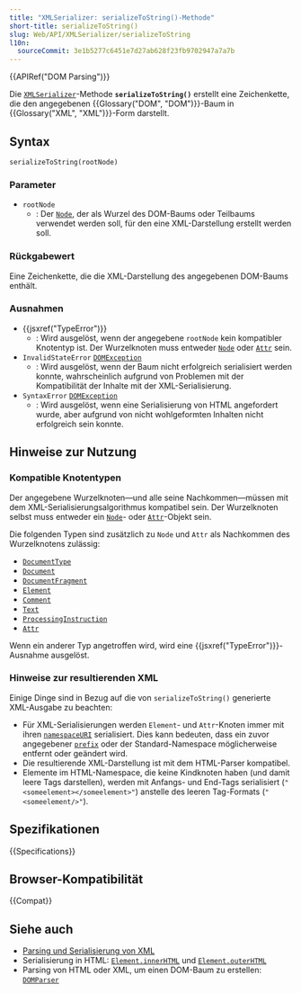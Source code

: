 ```yaml
---
title: "XMLSerializer: serializeToString()-Methode"
short-title: serializeToString()
slug: Web/API/XMLSerializer/serializeToString
l10n:
  sourceCommit: 3e1b5277c6451e7d27ab628f23fb9702947a7a7b
---
```


{{APIRef("DOM Parsing")}}

Die [`XMLSerializer`](/de/docs/Web/API/XMLSerializer)-Methode **`serializeToString()`** erstellt eine Zeichenkette, die den angegebenen {{Glossary("DOM", "DOM")}}-Baum in {{Glossary("XML", "XML")}}-Form darstellt.

## Syntax

```js-nolint
serializeToString(rootNode)
```

### Parameter

- `rootNode`
  - : Der [`Node`](/de/docs/Web/API/Node), der als Wurzel des DOM-Baums oder Teilbaums verwendet werden soll, für den eine XML-Darstellung erstellt werden soll.

### Rückgabewert

Eine Zeichenkette, die die XML-Darstellung des angegebenen DOM-Baums enthält.

### Ausnahmen

- {{jsxref("TypeError")}}
  - : Wird ausgelöst, wenn der angegebene `rootNode` kein kompatibler Knotentyp ist. Der Wurzelknoten muss entweder [`Node`](/de/docs/Web/API/Node) oder [`Attr`](/de/docs/Web/API/Attr) sein.
- `InvalidStateError` [`DOMException`](/de/docs/Web/API/DOMException)
  - : Wird ausgelöst, wenn der Baum nicht erfolgreich serialisiert werden konnte, wahrscheinlich aufgrund von Problemen mit der Kompatibilität der Inhalte mit der XML-Serialisierung.
- `SyntaxError` [`DOMException`](/de/docs/Web/API/DOMException)
  - : Wird ausgelöst, wenn eine Serialisierung von HTML angefordert wurde, aber aufgrund von nicht wohlgeformten Inhalten nicht erfolgreich sein konnte.

## Hinweise zur Nutzung

### Kompatible Knotentypen

Der angegebene Wurzelknoten—und alle seine Nachkommen—müssen mit dem XML-Serialisierungsalgorithmus kompatibel sein. Der Wurzelknoten selbst muss entweder ein [`Node`](/de/docs/Web/API/Node)- oder [`Attr`](/de/docs/Web/API/Attr)-Objekt sein.

Die folgenden Typen sind zusätzlich zu `Node` und `Attr` als Nachkommen des Wurzelknotens zulässig:

- [`DocumentType`](/de/docs/Web/API/DocumentType)
- [`Document`](/de/docs/Web/API/Document)
- [`DocumentFragment`](/de/docs/Web/API/DocumentFragment)
- [`Element`](/de/docs/Web/API/Element)
- [`Comment`](/de/docs/Web/API/Comment)
- [`Text`](/de/docs/Web/API/Text)
- [`ProcessingInstruction`](/de/docs/Web/API/ProcessingInstruction)
- [`Attr`](/de/docs/Web/API/Attr)

Wenn ein anderer Typ angetroffen wird, wird eine {{jsxref("TypeError")}}-Ausnahme ausgelöst.

### Hinweise zur resultierenden XML

Einige Dinge sind in Bezug auf die von `serializeToString()` generierte XML-Ausgabe zu beachten:

- Für XML-Serialisierungen werden `Element`- und `Attr`-Knoten immer mit ihren [`namespaceURI`](/de/docs/Web/API/Element/namespaceURI) serialisiert. Dies kann bedeuten, dass ein zuvor angegebener [`prefix`](/de/docs/Web/API/Element/prefix) oder der Standard-Namespace möglicherweise entfernt oder geändert wird.
- Die resultierende XML-Darstellung ist mit dem HTML-Parser kompatibel.
- Elemente im HTML-Namespace, die keine Kindknoten haben (und damit leere Tags darstellen), werden mit Anfangs- und End-Tags serialisiert (`"<someelement></someelement>"`) anstelle des leeren Tag-Formats (`"<someelement/>"`).

## Spezifikationen

{{Specifications}}

## Browser-Kompatibilität

{{Compat}}

## Siehe auch

- [Parsing und Serialisierung von XML](/de/docs/Web/XML/Guides/Parsing_and_serializing_XML)
- Serialisierung in HTML: [`Element.innerHTML`](/de/docs/Web/API/Element/innerHTML) und [`Element.outerHTML`](/de/docs/Web/API/Element/outerHTML)
- Parsing von HTML oder XML, um einen DOM-Baum zu erstellen: [`DOMParser`](/de/docs/Web/API/DOMParser)
